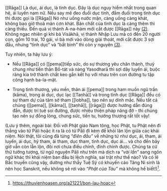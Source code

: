 [[Rāga]] Là dục, ái dục, là tình dục. Đây là dục nguy hiểm nhất trong quan hệ, ái luyến nam nữ. Nếu say mê đeo đuổi dục tình, đắm đuối trong tình dục thì được gọi là [[Rāga]] Nó như uống nước mặn, càng uống càng khát, không bao giờ thoả mãn cơn khát. Bản chất của tình dục là càng thêm thì càng thiếu. Đến quả vị thánh A-na-hàm mới cắt được [[Rāga]] này [(2)](https://thuvienhoasen.org/a21221/bon-lau-hoac#_ftn2). Không ngạc nhiên gì khi bà Visākhā, vị thánh Nhập Lưu mà có đến 20 người con, gồm 10 trai, 10 gái, vì bà mới vào dòng giải thoát, mới cắt được 3 sợi đầu, nhưng “tình dục” và “bất bình” thì còn y nguyên [(3)](https://thuvienhoasen.org/a21221/bon-lau-hoac#_ftn3).

Tuy nhiên, ta hãy lưu ý:

- Nếu [[Rāga]] có [[pema]]tiếp sức, do sự thương yêu chân thành, thuỷ chung như tiền thân Bồ-tát và nàng Yasodharā thì sợi dây luyến ái, buộc ràng kia trở thành chất keo gắn kết họ với nhau trên con đường tu tập công hạnh ba-la-mật.

- Trong tình thương, yêu mến, thân ái [[pema]]  trong ham muốn ngũ trần (kāma), trong ái dục, dục lạc [[Taṇhā]]  và trong tình dục [[Rāga]]  đều có sự tham dự của tâm sở tham [[lobha]], tạo nên sự dính mắc. Nếu tất cả chúng ([[pema]], [[kāma]], [[taṇhā]], [[rāga]]) được hướng dẫn đúng đắn, được trí tuệ soi đường, được nhiều thiện pháp nâng đỡ - thì chúng tạo nên sự đồng lòng, chung sức, tiến tu, hướng thượng rất tốt vậy!

(Lưu ý thêm, ngoài bài: Đối với Phật giáo Nam tông, học Phật, tu Phật nên đi thẳng vào từ Pāḷi hoặc ít ra là có từ Pāḷi đi kèm để khỏi lân lộn giữa các khái niệm. Nói thật, tôi cũng đã từng _“điên đầu”_ về những từ như dục, ái, tham, ái luyến, ái dục, hỷ tham, ái tham, dục tham, tình dục, dục ái... và cho đến bây giờ vẫn còn lẫn lộn, đôi nơi chưa điều chỉnh, đính chính được. Chúng ta cứ thử tưởng tượng, từ ngữ nguyên Pāḷi như trên mà dịch ra _“vài lần”_ sang ngôn ngữ khác thì khái niệm ban đầu bị lệch nghĩa, sai trật như thế nào? Và có lẽ Bắc truyền cũng vậy, dường như thầy Tuệ Sỹ có khuyến cáo Tăng Ni sinh là nên học Sanskrit, nếu không sẽ rơi vào _“Phật của Tàu”_ mà không hề biết!)[^1].

[^1]: https://thuvienhoasen.org/a21221/bon-lau-hoac